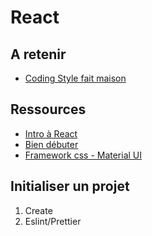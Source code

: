 # React
## A retenir
- [Coding Style fait maison](codingStyle.md)

## Ressources
- [Intro à React](https://fr.reactjs.org/tutorial/tutorial.html)
- [Bien débuter](https://fr.reactjs.org/docs/getting-started.html)
- [Framework css - Material UI](https://next--material-ui.netlify.app/)

## Initialiser un projet
1. Create
2. Eslint/Prettier